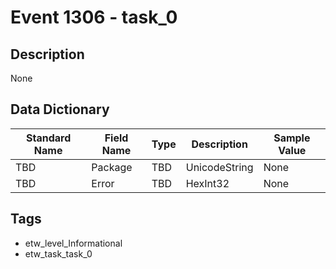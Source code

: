# Event 1306 - task_0

## Description
None

## Data Dictionary
|Standard Name|Field Name|Type|Description|Sample Value|
|---|---|---|---|---|
|TBD|Package|TBD|UnicodeString|None|None|
|TBD|Error|TBD|HexInt32|None|None|

## Tags
* etw_level_Informational
* etw_task_task_0